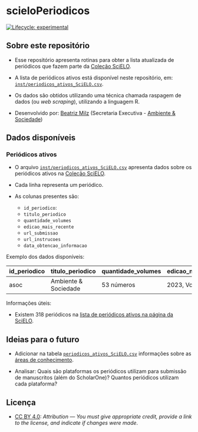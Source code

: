 
<!-- README.md is generated from README.Rmd. Please edit that file -->

# scieloPeriodicos

<!-- badges: start -->

[![Lifecycle:
experimental](https://img.shields.io/badge/lifecycle-experimental-orange.svg)](https://lifecycle.r-lib.org/articles/stages.html#experimental)
<!-- badges: end -->

## Sobre este repositório

- Esse repositório apresenta rotinas para obter a lista atualizada de
  periódicos que fazem parte da [Coleção
  SciELO](https://www.scielo.br/journals/alpha?status=current).

- A lista de periódicos ativos está disponível neste repositório, em:
  [`inst/periodicos_ativos_SciELO.csv`](https://github.com/beatrizmilz/scieloPeriodicos/blob/main/inst/periodicos_ativos_SciELO.csv).

- Os dados são obtidos utilizando uma técnica chamada raspagem de dados
  (ou *web scraping*), utilizando a linguagem R.

- Desenvolvido por: [Beatriz Milz](https://github.com/beatrizmilz)
  (Secretaria Executiva - [Ambiente &
  Sociedade](https://www.scielo.br/asoc))

## Dados disponíveis

### Periódicos ativos

- O arquivo
  [`inst/periodicos_ativos_SciELO.csv`](https://github.com/beatrizmilz/scieloPeriodicos/blob/main/inst/periodicos_ativos_SciELO.csv)
  apresenta dados sobre os periódicos ativos na [Coleção
  SciELO](https://www.scielo.br/journals/alpha?status=current).

- Cada linha representa um periódico.

- As colunas presentes são:

  - `id_periodico`:
  - `titulo_periodico`
  - `quantidade_volumes`
  - `edicao_mais_recente`
  - `url_submissao`
  - `url_instrucoes`
  - `data_obtencao_informacao`

Exemplo dos dados disponíveis:

| id_periodico | titulo_periodico     | quantidade_volumes | edicao_mais_recente | url_submissao                                   | url_instrucoes                              | data_obtencao_informacao |
|:-------------|:---------------------|:-------------------|:--------------------|:------------------------------------------------|:--------------------------------------------|:-------------------------|
| asoc         | Ambiente & Sociedade | 53 números         | 2023, Volume: 26    | <http://mc04.manuscriptcentral.com/asoc-scielo> | <https://www.scielo.br/journal/asoc/about/> | 2024-04-07               |

Informações úteis:

- Existem 318 periódicos na [lista de periódicos ativos na página da
  SciELO](https://www.scielo.br/journals/alpha?status=current).

## Ideias para o futuro

- Adicionar na tabela
  [`periodicos_ativos_SciELO.csv`](https://github.com/beatrizmilz/scieloPeriodicos/blob/main/inst/periodicos_ativos_SciELO.csv)
  informações sobre as [áreas de
  conhecimento](https://www.scielo.br/journals/thematic?status=current&filter=areas).

- Analisar: Quais são plataformas os periódicos utilizam para submissão
  de manuscritos (além do ScholarOne)? Quantos periódicos utilizam cada
  plataforma?

## Licença

- [CC BY 4.0](https://creativecommons.org/licenses/by/4.0/):
  *Attribution — You must give appropriate credit, provide a link to the
  license, and indicate if changes were made*.
